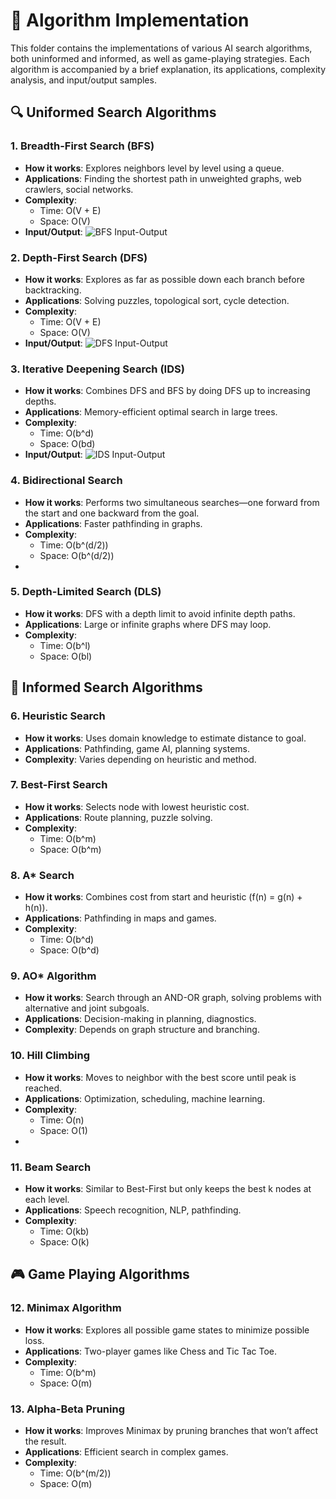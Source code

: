 # 🧠 Algorithm Implementation

This folder contains the implementations of various AI search algorithms, both uninformed and informed, as well as game-playing strategies. Each algorithm is accompanied by a brief explanation, its applications, complexity analysis, and input/output samples.


## 🔍 Uniformed Search Algorithms

### 1. Breadth-First Search (BFS)

- **How it works**: Explores neighbors level by level using a queue.
- **Applications**: Finding the shortest path in unweighted graphs, web crawlers, social networks.
- **Complexity**:  
  - Time: O(V + E)  
  - Space: O(V)
- **Input/Output**:
  ![BFS Input-Output](image/bfs.png)  


### 2. Depth-First Search (DFS)

- **How it works**: Explores as far as possible down each branch before backtracking.
- **Applications**: Solving puzzles, topological sort, cycle detection.
- **Complexity**:  
  - Time: O(V + E)  
  - Space: O(V)
- **Input/Output**:
  ![DFS Input-Output](image/dfs.png)  


### 3. Iterative Deepening Search (IDS)

- **How it works**: Combines DFS and BFS by doing DFS up to increasing depths.
- **Applications**: Memory-efficient optimal search in large trees.
- **Complexity**:  
  - Time: O(b^d)  
  - Space: O(bd)
- **Input/Output**:
  ![IDS Input-Output](image/IDE.png)  


### 4. Bidirectional Search

- **How it works**: Performs two simultaneous searches—one forward from the start and one backward from the goal.
- **Applications**: Faster pathfinding in graphs.
- **Complexity**:  
  - Time: O(b^(d/2))  
  - Space: O(b^(d/2))
-
  

### 5. Depth-Limited Search (DLS)

- **How it works**: DFS with a depth limit to avoid infinite depth paths.
- **Applications**: Large or infinite graphs where DFS may loop.
- **Complexity**:  
  - Time: O(b^l)  
  - Space: O(bl)


## 🤖 Informed Search Algorithms

### 6. Heuristic Search

- **How it works**: Uses domain knowledge to estimate distance to goal.
- **Applications**: Pathfinding, game AI, planning systems.
- **Complexity**: Varies depending on heuristic and method.


### 7. Best-First Search

- **How it works**: Selects node with lowest heuristic cost.
- **Applications**: Route planning, puzzle solving.
- **Complexity**:  
  - Time: O(b^m)  
  - Space: O(b^m)


### 8. A* Search

- **How it works**: Combines cost from start and heuristic (f(n) = g(n) + h(n)).
- **Applications**: Pathfinding in maps and games.
- **Complexity**:  
  - Time: O(b^d)  
  - Space: O(b^d)

### 9. AO* Algorithm

- **How it works**: Search through an AND-OR graph, solving problems with alternative and joint subgoals.
- **Applications**: Decision-making in planning, diagnostics.
- **Complexity**: Depends on graph structure and branching.


### 10. Hill Climbing

- **How it works**: Moves to neighbor with the best score until peak is reached.
- **Applications**: Optimization, scheduling, machine learning.
- **Complexity**:  
  - Time: O(n)  
  - Space: O(1)
-

### 11. Beam Search

- **How it works**: Similar to Best-First but only keeps the best k nodes at each level.
- **Applications**: Speech recognition, NLP, pathfinding.
- **Complexity**:  
  - Time: O(kb)  
  - Space: O(k)


## 🎮 Game Playing Algorithms

### 12. Minimax Algorithm

- **How it works**: Explores all possible game states to minimize possible loss.
- **Applications**: Two-player games like Chess and Tic Tac Toe.
- **Complexity**:  
  - Time: O(b^m)  
  - Space: O(m)


### 13. Alpha-Beta Pruning

- **How it works**: Improves Minimax by pruning branches that won’t affect the result.
- **Applications**: Efficient search in complex games.
- **Complexity**:  
  - Time: O(b^(m/2))  
  - Space: O(m)



